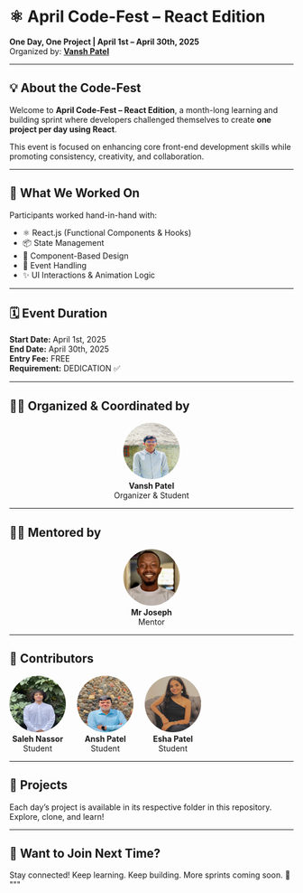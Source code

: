 # ⚛️ April Code-Fest – React Edition

**One Day, One Project | April 1st – April 30th, 2025**  
Organized by: **[Vansh Patel](https://github.com/patel-vansh1607)**

---

## 💡 About the Code-Fest

Welcome to **April Code-Fest – React Edition**, a month-long learning and building sprint where developers challenged themselves to create **one project per day using React**.

This event is focused on enhancing core front-end development skills while promoting consistency, creativity, and collaboration.

---

## 🔧 What We Worked On

Participants worked hand-in-hand with:

- ⚛️ React.js (Functional Components & Hooks)
- 📦 State Management
- 🧩 Component-Based Design
- 🧠 Event Handling
- ✨ UI Interactions & Animation Logic

---

## 🗓️ Event Duration

**Start Date:** April 1st, 2025  
**End Date:** April 30th, 2025  
**Entry Fee:** FREE  
**Requirement:** DEDICATION ✅

---

## 👨‍💻 Organized & Coordinated by

<div style="text-align: center;">
    <a href="https://github.com/patel-vansh1607" target="_blank">
      <img src="./images/vansh.jpg" width="100" height="100" style="border-radius: 50%" alt="Vansh Patel"/>
    </a>
    <br/>
    <strong>Vansh Patel</strong><br/>
    Organizer & Student
  </div>

---
## 👨‍🏫 Mentored by

<div style="text-align: center;">
    <a href="https://github.com/josephkipkemoi" target="_blank">
      <img src="./images/mr-joseph.png" width="100" height="100" style="border-radius: 50%" alt="Mr Joseph"/>
    </a>
    <br/>
    <strong>Mr Joseph</strong><br/>
    Mentor
  </div>

---
## 🤝 Contributors

<div align="left" style="display: flex; gap: 20px; flex-wrap: wrap;">

  

  <div style="text-align: center;">
    <a href="https://github.com/M-Saleh-N" target="_blank">
      <img src="./images/saleh.jpg" width="100" height="100" style="border-radius: 50%" alt="Saleh"/>
    </a>
    <br/>
    <strong>Saleh Nassor</strong><br/>
    Student
  </div>

  <div style="text-align: center;">
    <a href="https://github.com/Patel-anshj1022" target="_blank">
      <img src="./images/ansh.jpg" width="100" height="100" style="border-radius: 50%" alt="Ansh"/>
    </a>
    <br/>
    <strong>Ansh Patel</strong><br/>
    Student
  </div>

  <div style="text-align: center;">
    <a href="https://github.com/Eshhaa11" target="_blank">
      <img src="./images/esha.jpg" width="100" height="100" style="border-radius: 50%" alt="Esha"/>
    </a>
    <br/>
    <strong>Esha Patel</strong><br/>
    Student
  </div>

</div>

---

## 📁 Projects

Each day’s project is available in its respective folder in this repository. Explore, clone, and learn!

---

## 🧠 Want to Join Next Time?

Stay connected! Keep learning. Keep building. More sprints coming soon. 🚀
"""